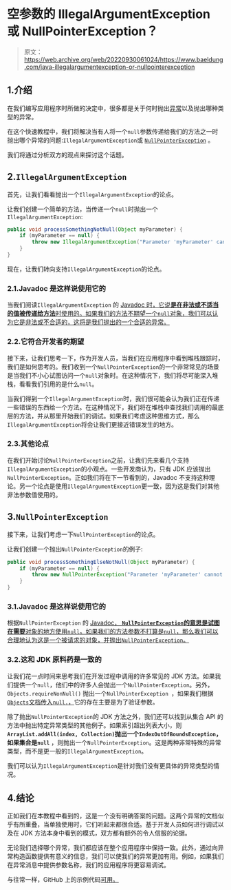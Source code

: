 # 空参数的 IllegalArgumentException 或 NullPointerException？

> 原文：<https://web.archive.org/web/20220930061024/https://www.baeldung.com/java-illegalargumentexception-or-nullpointerexception>

## 1.介绍

在我们编写应用程序时所做的决定中，很多都是关于何时抛出[异常](/web/20220906080534/https://www.baeldung.com/java-exceptions)以及抛出哪种类型的异常。

在这个快速教程中，我们将解决当有人将一个`null`参数传递给我们的方法之一时抛出哪个异常的问题:`IllegalArgumentException`或 [`NullPointerException`](/web/20220906080534/https://www.baeldung.com/java-14-nullpointerexception) 。

我们将通过分析双方的观点来探讨这个话题。

## 2.`IllegalArgumentException`

首先，让我们看看抛出一个`IllegalArgumentException`的论点。

让我们创建一个简单的方法，当传递一个`null`时抛出一个`IllegalArgumentException`:

```java
public void processSomethingNotNull(Object myParameter) {
    if (myParameter == null) {
        throw new IllegalArgumentException("Parameter 'myParameter' cannot be null");
    }
}
```

现在，让我们转向支持`IllegalArgumentException`的论点。

### 2.1.Javadoc 是这样说使用它的

当我们阅读`IllegalArgumentException` 的 [Javadoc 时，它说**是在非法或不适当的值被传递给方法**时使用的。如果我们的方法不期望一个`null`对象，我们可以认为它是非法或不合适的，这将是我们抛出的一个合适的异常。](https://web.archive.org/web/20220906080534/https://docs.oracle.com/en/java/javase/14/docs/api/java.base/java/lang/IllegalArgumentException.html)

### 2.2.它符合开发者的期望

接下来，让我们思考一下，作为开发人员，当我们在应用程序中看到堆栈跟踪时，我们是如何思考的。我们收到一个`NullPointerException`的一个非常常见的场景是当我们不小心试图访问一个`null`对象时。在这种情况下，我们将尽可能深入堆栈，看看我们引用的是什么`null`。

当我们得到一个`IllegalArgumentException`时，我们很可能会认为我们正在传递一些错误的东西给一个方法。在这种情况下，我们将在堆栈中查找我们调用的最底层的方法，并从那里开始我们的调试。如果我们考虑这种思维方式，那么`IllegalArgumentException`将会让我们更接近错误发生的地方。

### 2.3.其他论点

在我们开始讨论`NullPointerException`之前，让我们先来看几个支持`IllegalArgumentException`的小观点。一些开发商认为，只有 JDK 应该抛出`NullPointerException`。正如我们将在下一节看到的，Javadoc 不支持这种理论。另一个论点是使用`IllegalArgumentException`更一致，因为这是我们对其他非法参数值使用的。

## 3.`NullPointerException`

接下来，让我们考虑一下`NullPointerException`的论点。

让我们创建一个抛出`NullPointerException`的例子:

```java
public void processSomethingElseNotNull(Object myParameter) {
    if (myParameter == null) {
        throw new NullPointerException("Parameter 'myParameter' cannot be null");
    }
}
```

### 3.1.Javadoc 是这样说使用它的

根据`NullPointerException` 的 [Javadoc， **`NullPointerException`的意思是试图在需要**对象的地方使用`null`。如果我们的方法参数不打算是`null`，那么我们可以合理地认为这是一个被请求的对象，并抛出`NullPointerException`。](https://web.archive.org/web/20220906080534/https://docs.oracle.com/en/java/javase/14/docs/api/java.base/java/lang/NullPointerException.html)

### 3.2.这和 JDK 原料药是一致的

让我们花一点时间来思考我们在开发过程中调用的许多常见的 JDK 方法。如果我们提供一个`null`，他们中的许多人会抛出一个`NullPointerException`。另外，`Objects.requireNonNull()` 抛出一个`NullPointerException `，如果我们根据 [`Objects`文档传入`null.`，](https://web.archive.org/web/20220906080534/https://docs.oracle.com/en/java/javase/14/docs/api/java.base/java/util/Objects.html#requireNonNull(T))它的存在主要是为了验证参数。

除了抛出`NullPointerException`的 JDK 方法之外，我们还可以找到从集合 API 的方法中抛出特定异常类型的其他例子。如果索引超出列表大小，则 **`ArrayList.addAll(index, Collection)`抛出一个`IndexOutOfBoundsException`，如果集合是`null`** ，则抛出一个`NullPointerException`。这是两种非常特殊的异常类型，而不是更一般的`IllegalArgumentException`。

我们可以认为`IllegalArgumentException`是针对我们没有更具体的异常类型的情况。

## 4.结论

正如我们在本教程中看到的，这是一个没有明确答案的问题。这两个异常的文档似乎有所重叠，当单独使用时，它们听起来都很合适。基于开发人员如何进行调试以及在 JDK 方法本身中看到的模式，双方都有额外的令人信服的论据。

无论我们选择哪个异常，我们都应该在整个应用程序中保持一致。此外，通过向异常构造函数提供有意义的信息，我们可以使我们的异常更加有用。例如，如果我们在异常消息中提供参数名称，我们的应用程序将更容易调试。

与往常一样，GitHub 上的示例代码[可用。](https://web.archive.org/web/20220906080534/https://github.com/eugenp/tutorials/tree/master/core-java-modules/core-java-exceptions-3)